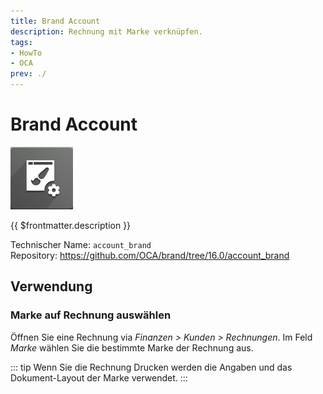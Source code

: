```yaml
---
title: Brand Account
description: Rechnung mit Marke verknüpfen.
tags:
- HowTo
- OCA
prev: ./
---
```

# Brand Account
![](attachments/icons_odoo_brand.png)

{{ $frontmatter.description }}

Technischer Name: `account_brand`\
Repository: <https://github.com/OCA/brand/tree/16.0/account_brand>

## Verwendung

### Marke auf Rechnung auswählen

Öffnen Sie eine Rechnung via *Finanzen > Kunden > Rechnungen*. Im Feld *Marke* wählen Sie die bestimmte Marke der Rechnung aus.

::: tip
Wenn Sie die Rechnung Drucken werden die Angaben und das Dokument-Layout der Marke verwendet.
:::
